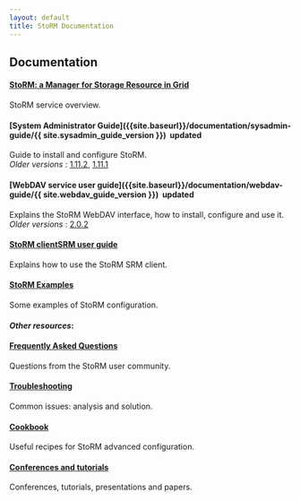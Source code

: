 ```yaml
---
layout: default
title: StoRM Documentation
---
```


## Documentation

#### [StoRM: a Manager for Storage Resource in Grid]({{site.baseurl}}/documentation/functional-description/)

StoRM service overview.

#### [System Administrator Guide]({{site.baseurl}}/documentation/sysadmin-guide/{{ site.sysadmin_guide_version }}) &nbsp;<span class="label label-info">updated</span>

Guide to install and configure StoRM.
<br/>_Older versions_ : [1.11.2][sysadmin-1.11.2], [1.11.1][sysadmin-1.11.1]

#### [WebDAV service user guide]({{site.baseurl}}/documentation/webdav-guide/{{ site.webdav_guide_version }}) &nbsp;<span class="label label-info">updated</span>

Explains the StoRM WebDAV interface, how to install, configure and use it.
<br/>_Older versions_ : [2.0.2][webdav-2.0.2]

#### [StoRM clientSRM user guide]({{site.baseurl}}/documentation/clientsrm-guide/)

Explains how to use the StoRM SRM client.

#### [StoRM Examples]({{site.baseurl}}/documentation/examples/)

Some examples of StoRM configuration.

#### _Other resources_:

#### [Frequently Asked Questions]({{site.baseurl}}/documentation/faq)

Questions from the StoRM user community.

#### [Troubleshooting]({{site.baseurl}}/documentation/troubleshooting)

Common issues: analysis and solution.

#### [Cookbook]({{site.baseurl}}/documentation/cookbook)

Useful recipes for StoRM advanced configuration.

#### [Conferences and tutorials]({{site.baseurl}}/documentation/tutorials-conferences-presentations)

Conferences, tutorials, presentations and papers.


[sysadmin-1.11.2]: {{site.baseurl}}/documentation/sysadmin-guide/1.11.2/
[sysadmin-1.11.1]: {{site.baseurl}}/documentation/sysadmin-guide/1.11.1/
[webdav-2.0.2]: {{site.baseurl}}/documentation/webdav-guide/2.0.2/
